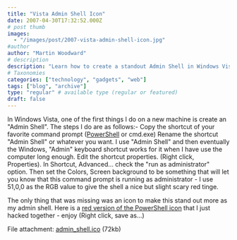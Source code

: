 ```yaml
---
title: "Vista Admin Shell Icon"
date: 2007-04-30T17:32:52.000Z
# post thumb
images:
  - "/images/post/2007-vista-admin-shell-icon.jpg"
#author
author: "Martin Woodward"
# description
description: "Learn how to create a standout Admin Shell in Windows Vista with a customised icon and unique colour settings for easy identification."
# Taxonomies
categories: ["technology", "gadgets", "web"]
tags: ["blog", "archive"]
type: "regular" # available type (regular or featured)
draft: false
---
```


[](http://www.woodwardweb.com/images/admin_shell.ico) In Windows Vista, one of the first things I do on a new machine is create an "Admin Shell". The steps I do are as follows:- Copy the shortcut of your favorite command prompt ([PowerShell](http://www.microsoft.com/windowsserver2003/technologies/management/powershell/default.mspx) or cmd.exe) Rename the shortcut "Admin Shell" or whatever you want. I use "Admin Shell" and then eventually the Windows, "Admin" keyboard shortcut works for it when I have use the computer long enough. Edit the shortcut properties. (Right click, Properties). In Shortcut, Advanced... check the "run as administrator" option. Then set the Colors, Screen background to be something that will let you know that this command prompt is running as administrator - I use 51,0,0 as the RGB value to give the shell a nice but slight scary red tinge.

The only thing that was missing was an icon to make this stand out more as my admin shell. Here is a [red version of the PowerShell icon](http://www.woodwardweb.com/images/admin_shell.ico) that I just hacked together - enjoy (Right click, save as...)

File attachment: [admin_shell.ico](http://www.woodwardweb.com/images/admin_shell.ico) (72kb)
